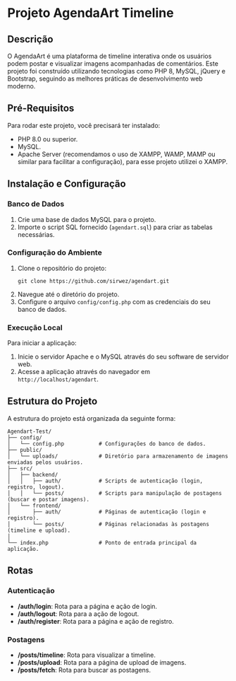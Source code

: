 # Projeto AgendaArt Timeline

## Descrição
O AgendaArt é uma plataforma de timeline interativa onde os usuários podem postar e visualizar imagens acompanhadas de comentários. Este projeto foi construído utilizando tecnologias como PHP 8, MySQL, jQuery e Bootstrap, seguindo as melhores práticas de desenvolvimento web moderno.

## Pré-Requisitos
Para rodar este projeto, você precisará ter instalado:
- PHP 8.0 ou superior.
- MySQL.
- Apache Server (recomendamos o uso de XAMPP, WAMP, MAMP ou similar para facilitar a configuração), para esse projeto utilizei o XAMPP.

## Instalação e Configuração

### Banco de Dados
1. Crie uma base de dados MySQL para o projeto.
2. Importe o script SQL fornecido (`agendart.sql`) para criar as tabelas necessárias.

### Configuração do Ambiente
1. Clone o repositório do projeto:
   ```
   git clone https://github.com/sirwez/agendart.git
   ```
2. Navegue até o diretório do projeto.
3. Configure o arquivo `config/config.php` com as credenciais do seu banco de dados.

### Execução Local
Para iniciar a aplicação:
1. Inicie o servidor Apache e o MySQL através do seu software de servidor web.
2. Acesse a aplicação através do navegador em `http://localhost/agendart`.

## Estrutura do Projeto
A estrutura do projeto está organizada da seguinte forma:

```
Agendart-Test/
├── config/
│   └── config.php           # Configurações do banco de dados.
├── public/
│   └── uploads/             # Diretório para armazenamento de imagens enviadas pelos usuários.
├── src/
│   ├── backend/
│   │   ├── auth/            # Scripts de autenticação (login, registro, logout).
│   │   └── posts/           # Scripts para manipulação de postagens (buscar e postar imagens).
│   └── frontend/
│       ├── auth/            # Páginas de autenticação (login e registro).
│       └── posts/           # Páginas relacionadas às postagens (timeline e upload).
│      
└── index.php                # Ponto de entrada principal da aplicação.
```

## Rotas

### Autenticação
- **/auth/login**: Rota para a página e ação de login.
- **/auth/logout**: Rota para a ação de logout.
- **/auth/register**: Rota para a página e ação de registro.

### Postagens
- **/posts/timeline**: Rota para visualizar a timeline.
- **/posts/upload**: Rota para a página de upload de imagens.
- **/posts/fetch**: Rota para buscar as postagens.